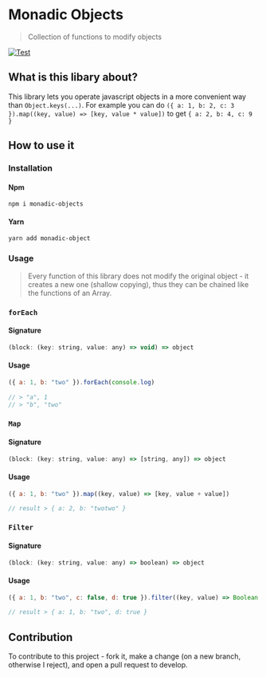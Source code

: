 # Monadic Objects

> Collection of functions to modify objects

[![Test](https://github.com/kerelape/monadic-objects/actions/workflows/test.yml/badge.svg?branch=main&event=push)](https://github.com/kerelape/monadic-objects/actions/workflows/test.yml)

## What is this libary about?

This library lets you operate javascript objects in a more convenient way than `Object.keys(...)`. 
For example you can do `({ a: 1, b: 2, c: 3 }).map((key, value) => [key, value * value])` to get `{ a: 2, b: 4, c: 9 }`

## How to use it

### Installation

#### Npm

`npm i monadic-objects`

#### Yarn

`yarn add monadic-object`

### Usage

> Every function of this library does not modify the original object - it creates a new one (shallow copying), thus they can be chained
> like the functions of an Array.

### `forEach`

#### Signature

```javascript
(block: (key: string, value: any) => void) => object
```

#### Usage

```javascript
({ a: 1, b: "two" }).forEach(console.log)
  
// > "a", 1
// > "b", "two"
```

### `Map`

#### Signature

```javascript
(block: (key: string, value: any) => [string, any]) => object
```

#### Usage

```javascript
({ a: 1, b: "two" }).map((key, value) => [key, value + value])

// result > { a: 2, b: "twotwo" }
```

### `Filter`

#### Signature 

```javascript
(block: (key: string, value: any) => boolean) => object
```

#### Usage

```javascript
({ a: 1, b: "two", c: false, d: true }).filter((key, value) => Boolean(value))
  
// result > { a: 1, b: "two", d: true }
```
## Contribution

To contribute to this project - fork it, make a change (on a new branch, otherwise I reject), and open a pull request to develop.
